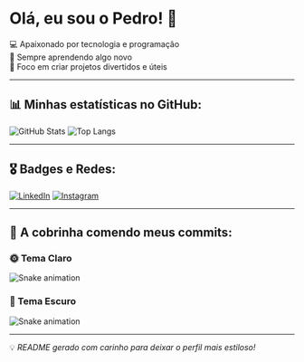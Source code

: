 # Olá, eu sou o Pedro! 👋

💻 Apaixonado por tecnologia e programação  
🚀 Sempre aprendendo algo novo  
🎯 Foco em criar projetos divertidos e úteis

---

## 📊 Minhas estatísticas no GitHub:
![GitHub Stats](https://github-readme-stats.vercel.app/api?username=traag&show_icons=true&theme=radical)
![Top Langs](https://github-readme-stats.vercel.app/api/top-langs/?username=traag&layout=compact&theme=radical)

---

## 🎖️ Badges e Redes:
[![LinkedIn](https://img.shields.io/badge/-LinkedIn-blue?style=for-the-badge&logo=linkedin)](https://www.linkedin.com)
[![Instagram](https://img.shields.io/badge/-Instagram-pink?style=for-the-badge&logo=instagram)](https://instagram.com)

---

## 🐍 A cobrinha comendo meus commits:

### 🌞 Tema Claro
![Snake animation](https://github.com/traag/traag/blob/output/github-contribution-grid-snake.svg#gh-light-mode-only)

### 🌙 Tema Escuro
![Snake animation](https://github.com/traag/traag/blob/output/github-contribution-grid-snake-dark.svg#gh-dark-mode-only)

---
💡 *README gerado com carinho para deixar o perfil mais estiloso!*
